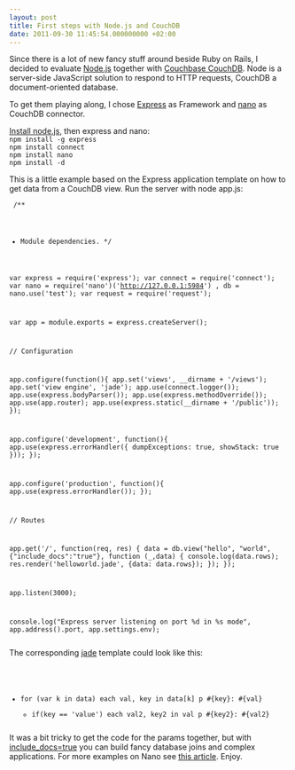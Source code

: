 ```yaml
---
layout: post
title: First steps with Node.js and CouchDB
date: 2011-09-30 11:45:54.000000000 +02:00
---
```

<p>Since there is a lot of new fancy stuff around beside Ruby on Rails, I decided to evaluate <a href="http://nodejs.org/">Node.js</a> together with <a href="http://www.couchbase.com/">Couchbase CouchDB</a>. Node is a server-side JavaScript solution to respond to HTTP requests, CouchDB a document-oriented database.</p>

<p>To get them playing along, I chose <a href="http://expressjs.com/">Express</a> as Framework and <a href="https://github.com/dscape/nano">nano</a> as CouchDB connector.</p>

<p><a href="https://github.com/joyent/node/wiki/Installation">Install node.js</a>, then express and nano:<code>
npm install -g express
npm install connect
npm install nano
npm install -d
</code></p>

<p>This is a little example based on the Express application template on how to get data from a CouchDB view. Run the server with node app.js:</p>

<code><pre>
/**
 * Module dependencies.
 */

var express = require('express');
var connect = require('connect');
var nano = require('nano')('http://127.0.0.1:5984')
  , db      = nano.use('test');
var request = require('request');

var app = module.exports = express.createServer();

// Configuration

app.configure(function(){
  app.set('views', __dirname + '/views');
  app.set('view engine', 'jade');
  app.use(connect.logger());
  app.use(express.bodyParser());
  app.use(express.methodOverride());
  app.use(app.router);
  app.use(express.static(__dirname + '/public'));
});

app.configure('development', function(){
  app.use(express.errorHandler({ dumpExceptions: true, showStack: true })); 
});

app.configure('production', function(){
  app.use(express.errorHandler()); 
});


// Routes

app.get('/', function(req, res) {
  data = db.view("hello", "world", {"include_docs":"true"}, 
    function (_,data) {
        console.log(data.rows);
        res.render('helloworld.jade', {data: data.rows});
  });
});

app.listen(3000);

console.log("Express server listening on port %d in %s mode", app.address().port, app.settings.env);
</pre></code>

<p>The corresponding <a href="http://jade-lang.com/">jade</a> template could look like this:</p>

<code><pre>
- for (var k in data)
  each val, key in data[k]
    p #{key}: #{val}
    - if(key == 'value')
      each val2, key2 in val
        p #{key2}: #{val2}
</pre></code>

<p>It was a bit tricky to get the code for the params together, but with <a href="http://stackoverflow.com/questions/1475307/including-documents-in-the-emit-vs-include-docs-true-for-couchdb">include_docs=true</a> you can build fancy database joins and complex applications. For more examples on Nano see <a href="http://writings.nunojob.com/2011/09/getting-started-with-nodejs-and-couchdb.html">this article</a>. Enjoy.</p>
